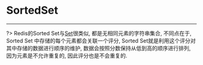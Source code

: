 # SortedSet

---

?> Redis的Sorted Set与[Set](/repository/Databases/NoSQL/Redis/docs/Set/README.md)很类似, 都是无相同元素的字符串集合, 不同点在于, Sorted Set 中存储的每个元素都会关联一个评分, Sorted Set就是利用这个评分对其中存储的数据进行顺序的维护, 数据会按照分数保持从低到高的顺序进行排列, 因为元素是不允许重复的, 因此评分也是不会重复的.
